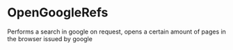 # OpenGoogleRefs
 Performs a search in google on request, opens  a certain amount of pages in the browser issued by google
